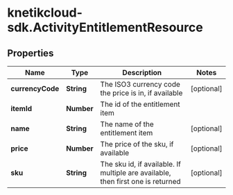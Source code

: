 # knetikcloud-sdk.ActivityEntitlementResource

## Properties
Name | Type | Description | Notes
------------ | ------------- | ------------- | -------------
**currencyCode** | **String** | The ISO3 currency code the price is in, if available | [optional] 
**itemId** | **Number** | The id of the entitlement item | 
**name** | **String** | The name of the entitlement item | [optional] 
**price** | **Number** | The price of the sku, if available | [optional] 
**sku** | **String** | The sku id, if available. If multiple are available, then first one is returned | [optional] 


